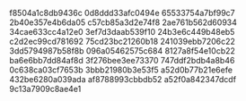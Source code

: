 f8504a1c8db9436c
0d8ddd33afc0494e
65533754a7bf99c7
2b40e357e4b6da05
c57cb85a3d2e74f8
2ae761b562d60934
34cae633cc4a12e0
3ef7d3daab539f10
24b3e6c449b48eb5
c2d2ec99cd781692
75cd23bc21260b18
241039ebb7206c22
3dd5794987b58f8b
096a05462575c684
8127a8f54e10cb22
ba6e6bb7dd84af8d
3f276bee3ee73370
747ddf2bdb4a8b46
0c638ca03cf7653b
3bbb21980b3e53f5
a52d0b77b21e6efe
432be6280a039ada
af8788993cbbdb52
a52f0a842347dcdf
9c13a7909c8ae4e1
